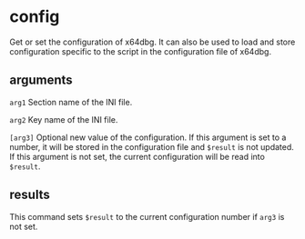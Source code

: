 # config

Get or set the configuration of x64dbg. It can also be used to load and store configuration specific to the script in the configuration file of x64dbg.

## arguments

`arg1` Section name of the INI file.

`arg2` Key name of the INI file.

`[arg3]` Optional new value of the configuration. If this argument is set to a number, it will be stored in the configuration file and ``$result`` is not updated. If this argument is not set, the current configuration will be read into ``$result``.

## results

This command sets `$result` to the current configuration number if `arg3` is not set.